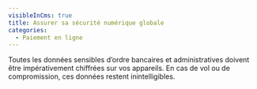 ```yaml
---
visibleInCms: true
title: Assurer sa sécurité numérique globale
categories:
  - Paiement en ligne
---
```

Toutes les données sensibles d’ordre bancaires et administratives doivent être impérativement chiffrées sur vos appareils. En cas de vol ou de compromission, ces données restent inintelligibles.